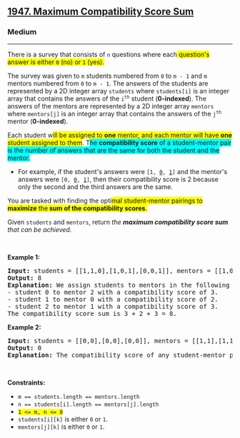 <h2><a href="https://leetcode.com/problems/maximum-compatibility-score-sum/">1947. Maximum Compatibility Score Sum</a></h2><h3>Medium</h3><hr><div><p>There is a survey that consists of <code>n</code> questions where each<span class="highlighter--highlighted" style="background-color: yellow;" data-highlight-id="0"> question's answer is either </span><code><span class="highlighter--highlighted" style="background-color: yellow;" data-highlight-id="0">0</span></code><span class="highlighter--highlighted" style="background-color: yellow;" data-highlight-id="0"> (no) or </span><code><span class="highlighter--highlighted" style="background-color: yellow;" data-highlight-id="0">1</span></code><span class="highlighter--highlighted" style="background-color: yellow;" data-highlight-id="0"> (yes).</span></p>

<p>The survey was given to <code>m</code> students numbered from <code>0</code> to <code>m - 1</code> and <code>m</code> mentors numbered from <code>0</code> to <code>m - 1</code>. The answers of the students are represented by a 2D integer array <code>students</code> where <code>students[i]</code> is an integer array that contains the answers of the <code>i<sup>th</sup></code> student (<strong>0-indexed</strong>). The answers of the mentors are represented by a 2D integer array <code>mentors</code> where <code>mentors[j]</code> is an integer array that contains the answers of the <code>j<sup>th</sup></code> mentor (<strong>0-indexed</strong>).</p>

<p>Each student w<span class="highlighter--highlighted" style="background-color: yellow;" data-highlight-id="1">ill be assigned to </span><strong><span class="highlighter--highlighted" style="background-color: yellow;" data-highlight-id="1">one</span></strong><span class="highlighter--highlighted" style="background-color: yellow;" data-highlight-id="1"> mentor, and each mentor will have </span><strong><span class="highlighter--highlighted" style="background-color: yellow;" data-highlight-id="1">one</span></strong><span class="highlighter--highlighted" style="background-color: yellow;" data-highlight-id="1"> student assigned to them</span>. T<span class="highlighter--highlighted" style="background-color: cyan;" data-highlight-id="2">he </span><strong><span class="highlighter--highlighted" style="background-color: cyan;" data-highlight-id="2">compatibility score</span></strong><span class="highlighter--highlighted" style="background-color: cyan;" data-highlight-id="2"> of a student-mentor pair is the number of answers that are the same for both the student and the mentor.</span></p>

<ul>
	<li>For example, if the student's answers were <code>[1, <u>0</u>, <u>1</u>]</code> and the mentor's answers were <code>[0, <u>0</u>, <u>1</u>]</code>, then their compatibility score is 2 because only the second and the third answers are the same.</li>
</ul>

<p>You are tasked with finding the opti<span class="highlighter--highlighted" style="background-color: yellow;" data-highlight-id="3">mal student-mentor pairings to </span><strong><span class="highlighter--highlighted" style="background-color: yellow;" data-highlight-id="3">maximize</span></strong><span class="highlighter--highlighted" style="background-color: yellow;" data-highlight-id="3"> the</span><strong><span class="highlighter--highlighted" style="background-color: yellow;" data-highlight-id="3"> sum of the compatibility scores</span></strong><span class="highlighter--highlighted" style="background-color: yellow;" data-highlight-id="3">.</span></p>

<p>Given <code>students</code> and <code>mentors</code>, return <em>the <strong>maximum compatibility score sum</strong> that can be achieved.</em></p>

<p>&nbsp;</p>
<p><strong>Example 1:</strong></p>

<pre><strong>Input:</strong> students = [[1,1,0],[1,0,1],[0,0,1]], mentors = [[1,0,0],[0,0,1],[1,1,0]]
<strong>Output:</strong> 8
<strong>Explanation:</strong>&nbsp;We assign students to mentors in the following way:
- student 0 to mentor 2 with a compatibility score of 3.
- student 1 to mentor 0 with a compatibility score of 2.
- student 2 to mentor 1 with a compatibility score of 3.
The compatibility score sum is 3 + 2 + 3 = 8.
</pre>

<p><strong>Example 2:</strong></p>

<pre><strong>Input:</strong> students = [[0,0],[0,0],[0,0]], mentors = [[1,1],[1,1],[1,1]]
<strong>Output:</strong> 0
<strong>Explanation:</strong> The compatibility score of any student-mentor pair is 0.
</pre>

<p>&nbsp;</p>
<p><strong>Constraints:</strong></p>

<ul>
	<li><code>m == students.length == mentors.length</code></li>
	<li><code>n == students[i].length == mentors[j].length</code></li>
	<li><code><span class="highlighter--highlighted" style="background-color: yellow;" data-highlight-id="4">1 &lt;= m, n &lt;= 8</span></code></li>
	<li><code>students[i][k]</code> is either <code>0</code> or <code>1</code>.</li>
	<li><code>mentors[j][k]</code> is either <code>0</code> or <code>1</code>.</li>
</ul>
</div>